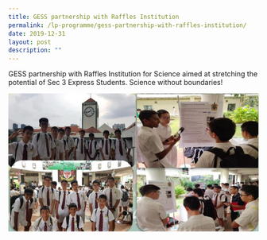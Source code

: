 ```yaml
---
title: GESS partnership with Raffles Institution
permalink: /lp-programme/gess-partnership-with-raffles-institution/
date: 2019-12-31
layout: post
description: ""
---
```

GESS partnership with Raffles Institution for Science aimed at stretching the potential of Sec 3 Express Students. Science without boundaries!

![GESS partnership with Raffles Institution](/images/RI.jpeg)